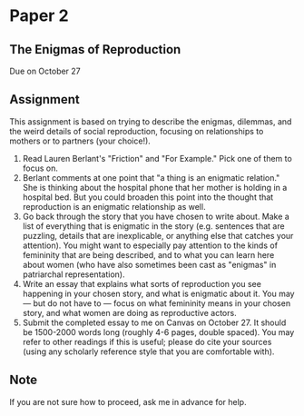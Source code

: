 # Paper 2

## The Enigmas of Reproduction

Due on October 27

## Assignment

This assignment is based on trying to describe the enigmas, dilemmas, and the weird details of social reproduction, focusing on relationships to mothers or to partners (your choice!).

1.    Read Lauren Berlant's "Friction" and "For Example." Pick one of them to focus on.
2.    Berlant comments at one point that "a thing is an enigmatic relation." She is thinking about the hospital phone that her mother is holding in a hospital bed. But you could broaden this point into the thought that reproduction is an enigmatic relationship as well.
3.    Go back through the story that you have chosen to write about. Make a list of everything that is enigmatic in the story (e.g. sentences that are puzzling, details that are inexplicable, or anything else that catches your attention). You might want to especially pay attention to the kinds of femininity that are being described, and to what you can learn here about women (who have also sometimes been cast as "enigmas" in patriarchal representation).
4.    Write an essay that explains what sorts of reproduction you see happening in your chosen story, and what is enigmatic about it. You may — but do not have to — focus on what femininity means in your chosen story, and what women are doing as reproductive actors.
5.    Submit the completed essay to me on Canvas on October 27. It should be 1500-2000 words long (roughly 4-6 pages, double spaced). You may refer to other readings if this is useful; please do cite your sources (using any scholarly reference style that you are comfortable with).

## Note

If you are not sure how to proceed, ask me in advance for help.
